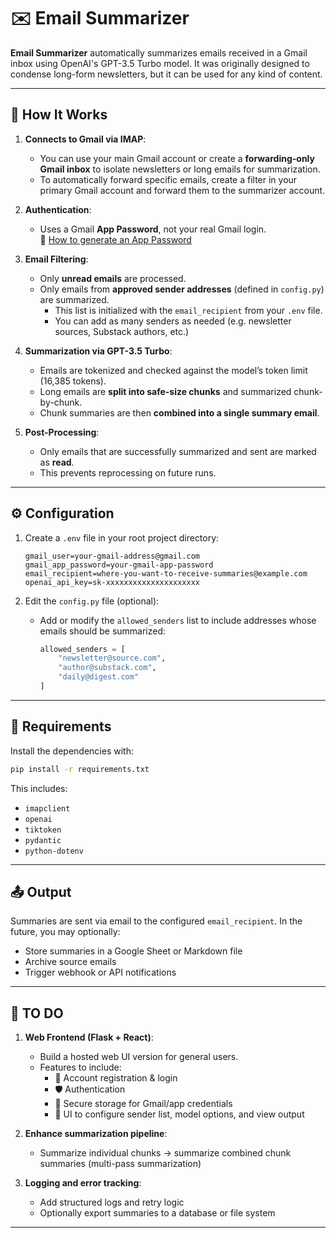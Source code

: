 # ✉️ Email Summarizer

**Email Summarizer** automatically summarizes emails received in a Gmail inbox using OpenAI's GPT-3.5 Turbo model. It was originally designed to condense long-form newsletters, but it can be used for any kind of content.

---

## 🚀 How It Works

1. **Connects to Gmail via IMAP**:
   - You can use your main Gmail account or create a **forwarding-only Gmail inbox** to isolate newsletters or long emails for summarization.
   - To automatically forward specific emails, create a filter in your primary Gmail account and forward them to the summarizer account.

2. **Authentication**:
   - Uses a Gmail **App Password**, not your real Gmail login.  
     📎 [How to generate an App Password](https://support.google.com/accounts/answer/185833?hl=en)

3. **Email Filtering**:
   - Only **unread emails** are processed.
   - Only emails from **approved sender addresses** (defined in `config.py`) are summarized.
     - This list is initialized with the `email_recipient` from your `.env` file.
     - You can add as many senders as needed (e.g. newsletter sources, Substack authors, etc.)

4. **Summarization via GPT-3.5 Turbo**:
   - Emails are tokenized and checked against the model’s token limit (16,385 tokens).
   - Long emails are **split into safe-size chunks** and summarized chunk-by-chunk.
   - Chunk summaries are then **combined into a single summary email**.

5. **Post-Processing**:
   - Only emails that are successfully summarized and sent are marked as **read**.
   - This prevents reprocessing on future runs.

---

## ⚙️ Configuration

1. Create a `.env` file in your root project directory:

    ```env
    gmail_user=your-gmail-address@gmail.com
    gmail_app_password=your-gmail-app-password
    email_recipient=where-you-want-to-receive-summaries@example.com
    openai_api_key=sk-xxxxxxxxxxxxxxxxxxxxx
    ```

2. Edit the `config.py` file (optional):
   - Add or modify the `allowed_senders` list to include addresses whose emails should be summarized:

     ```python
     allowed_senders = [
         "newsletter@source.com",
         "author@substack.com",
         "daily@digest.com"
     ]
     ```

---

## 🧪 Requirements

Install the dependencies with:

```bash
pip install -r requirements.txt
```

This includes:
- `imapclient`
- `openai`
- `tiktoken`
- `pydantic`
- `python-dotenv`

---

## 📤 Output

Summaries are sent via email to the configured `email_recipient`. In the future, you may optionally:

- Store summaries in a Google Sheet or Markdown file
- Archive source emails
- Trigger webhook or API notifications

---

## 📝 TO DO

1. **Web Frontend (Flask + React)**:
   - Build a hosted web UI version for general users.
   - Features to include:
     - 🔐 Account registration & login
     - 🛡️ Authentication
     - 🔐 Secure storage for Gmail/app credentials
     - 🧩 UI to configure sender list, model options, and view output

2. **Enhance summarization pipeline**:
   - Summarize individual chunks → summarize combined chunk summaries (multi-pass summarization)

3. **Logging and error tracking**:
   - Add structured logs and retry logic
   - Optionally export summaries to a database or file system

---
